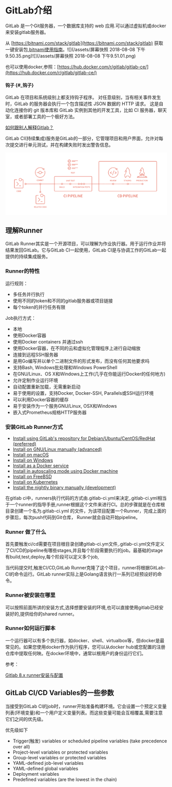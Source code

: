 # GitLab介绍

GitLab 是一个Git服务器，一个数据库支持的 web 应用.可以通过虚拟机或docker来安装gitlab服务器。

从 [https://bitnami.com/stack/gitlab](https://bitnami.com/stack/gitlab) 获取一键安装包,[bitnami使用指南](https://docs.bitnami.com/virtual-machine/apps/gitlab/)。![](/assets/屏幕快照 2018-08-08 下午9.50.35.png)![](/assets/屏幕快照 2018-08-08 下午9.51.01.png)

也可以使用docker,参照：[https://hub.docker.com/r/gitlab/gitlab-ce/](https://hub.docker.com/r/gitlab/gitlab-ce/)

#### 钩子 {#_钩子}

GitLab 在项目和系统级别上都支持钩子程序。 对任意级别，当有相关事件发生时，GitLab 的服务器会执行一个包含描述性 JSON 数据的 HTTP 请求。 这是自动化连接你的 git 版本库和 GitLab 实例到其他的开发工具，比如 CI 服务器，聊天室，或者部署工具的一个极好方法。

[如何跟别人解释Gitlab？](https://about.gitlab.com/2016/11/30/how-to-explain-gitlab-to-anyone/)

GitLab CI\(持续集成\)服务是GitLab的一部分，它管理项目和用户界面，允许对每次提交进行单元测试，并在构建失败时发出警告信息。

![](../assets/1925988-d97c56e668b78ddb.png)

## 理解Runner

GitLab Runner其实是一个开源项目，可以理解为作业执行器。用于运行作业并将结果发回GitLab。它与GitLab CI一起使用，GitLab CI是与协调工作的GitLab一起提供的持续集成服务。

### Runner的特性

运行规则：

- 多任务并行执行
- 使用不同的token和不同的gitlab服务器或项目链接
- 每个token的并行任务有限

Job执行方式：

- 本地
- 使用Docker容器
- 使用Docker containers 并通过ssh
- 使用Docker容器，在不同的云和虚拟化管理程序上进行自动缩放
- 连接到远程SSH服务器
- 是用Go编写并以单个二进制文件的形式发布，而没有任何其他要求吗
- 支持Bash, Windows批处理和Windows PowerShell
- 在GNU/Linux、OS X和Windows上工作(几乎在你能运行Docker的任何地方)
- 允许定制作业运行环境
- 自动配置重新加载，无需重新启动
- 易于使用的设置，支持Docker, Docker-SSH, Parallels或SSH运行环境
- 可以利用Docker容器的缓存
- 易于安装作为一个服务GNU/Linux, OSX和Windows
- 嵌入式Prometheus规格HTTP服务器

### 安装GitLab Runner方式

- [Install using GitLab's repository for Debian/Ubuntu/CentOS/RedHat (preferred)](https://docs.gitlab.com/runner/install/linux-repository.html)
- [Install on GNU/Linux manually (advanced)](https://docs.gitlab.com/runner/install/linux-manually.html)
- [Install on macOS](https://docs.gitlab.com/runner/install/osx.html)
- [Install on Windows](https://docs.gitlab.com/runner/install/windows.html)
- [Install as a Docker service](https://docs.gitlab.com/runner/install/docker.html)
- [Install in autoscaling mode using Docker machine](https://docs.gitlab.com/runner/executors/docker_machine.html)
- [Install on FreeBSD](https://docs.gitlab.com/runner/install/freebsd.html)
- [Install on Kubernetes](https://docs.gitlab.com/runner/install/kubernetes.html)
- [Install the nightly binary manually (development)](https://docs.gitlab.com/runner/install/bleeding-edge.html)

在gitlab ci中，runners执行代码的方式由.gitlab-ci.yml来决定,.gitlab-ci.yml相当于一个runner的指导手册,runner根据这个文件来进行CI。总的步骤就是在仓库根目录创建一个名为.gitlab-ci.yml 的文件，为该项目配置一个Runner，完成上面的步骤后，每次push代码到Git仓库， Runner就会自动开始pipeline。

### Runner 做了什么

首先要触发ci/cd需要在项目根目录创建gitlab-ci.ym文件,.gitlab-ci.yml文件定义了CI/CD的pipeline有哪些stages,并且每个阶段需要执行的job。最基础的stage有build,test,deploy,每个阶段可以定义多个job,

当代码提交时,触发CI/CD,GitLab Runner克隆了这个项目，runner将根据GitLab-CI的命令运行。GitLab runner实际上是Golang语言执行一系列已经预设好的命令。

### Runner被安装在哪里

可以按照前面所讲的安装方式,选择想要安装的环境,也可以直接使用gitlab已经安装好的,提供给你的shared runner。

### Runner如何运行脚本

一个运行器可以有多个执行器，如docker、shell、virtualbox等，但docker是最常见的。如果您使用docker作为执行程序，您可以从docker hub或您配置的注册仓库中提取任何映。在docker环境中，通常以根用户的身份运行它们。

参考：

[Gitlab 8.x runner安装与配置](http://muchstudy.com/2018/07/13/Gitlab-8-x-runner%E5%AE%89%E8%A3%85%E4%B8%8E%E9%85%8D%E7%BD%AE/)

## GitLab CI/CD Variables的一些参数

当接受到GitLab CI的job时，runner开始准备构建环境。它会设置一个预定义变量列表(环境变量)和一个用户定义变量列表。而这些变量可能会互相覆盖,需要注意它们之间的优先级。

优先级如下

- Trigger(触发) variables or scheduled pipeline variables (take precedence over all)
- Project-level variables or protected variables
- Group-level variables or protected variables
- YAML-defined job-level variables
- YAML-defined global variables
- Deployment variables
- Predefined variables (are the lowest in the chain)




